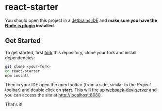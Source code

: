 # react-starter

You should open this project in a [Jetbrains IDE](https://www.jetbrains.com/products.html) and **make sure you have the [Node.js plugin](https://www.jetbrains.com/idea/help/node-js.html) installed**.

## Get Started

To get started, first [fork](https://guides.github.com/activities/forking/) this repository, clone your fork and install dependencies:

```sh
git clone <your-fork>
cd react-starter
npm install
```

Then in your IDE open the *npm* toolbar (from a side, similar to the *Project* toolbar) and double click on **start**. This will fire up [webpack-dev-server](https://webpack.github.io/docs/webpack-dev-server.html) and you can access the site at <http://localhost:8080>.

That's it!
